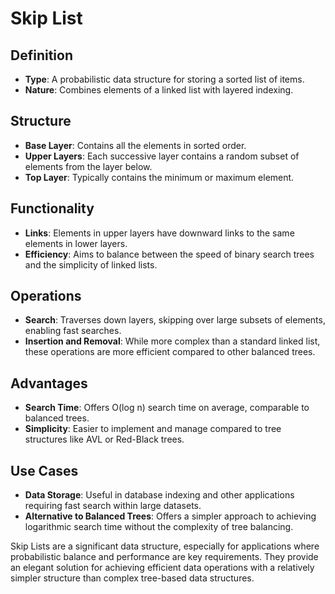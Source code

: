 # Skip List

## Definition
- **Type**: A probabilistic data structure for storing a sorted list of items.
- **Nature**: Combines elements of a linked list with layered indexing.

## Structure
- **Base Layer**: Contains all the elements in sorted order.
- **Upper Layers**: Each successive layer contains a random subset of elements from the layer below.
- **Top Layer**: Typically contains the minimum or maximum element.

## Functionality
- **Links**: Elements in upper layers have downward links to the same elements in lower layers.
- **Efficiency**: Aims to balance between the speed of binary search trees and the simplicity of linked lists.

## Operations
- **Search**: Traverses down layers, skipping over large subsets of elements, enabling fast searches.
- **Insertion and Removal**: While more complex than a standard linked list, these operations are more efficient compared to other balanced trees.

## Advantages
- **Search Time**: Offers O(log n) search time on average, comparable to balanced trees.
- **Simplicity**: Easier to implement and manage compared to tree structures like AVL or Red-Black trees.

## Use Cases
- **Data Storage**: Useful in database indexing and other applications requiring fast search within large datasets.
- **Alternative to Balanced Trees**: Offers a simpler approach to achieving logarithmic search time without the complexity of tree balancing.

Skip Lists are a significant data structure, especially for applications where probabilistic balance and performance are key requirements. They provide an elegant solution for achieving efficient data operations with a relatively simpler structure than complex tree-based data structures.

